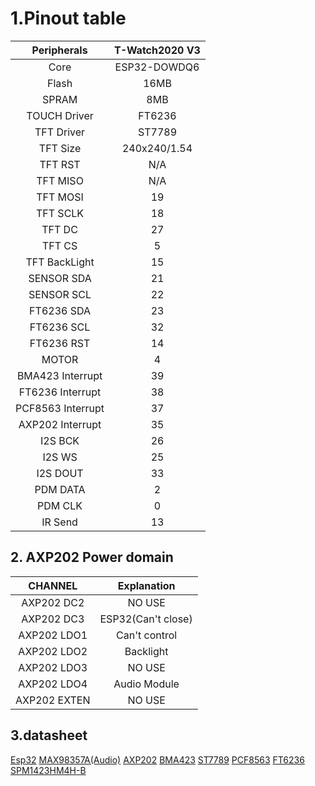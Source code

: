 
# 1.Pinout table 

|    Peripherals    | T-Watch2020 V3 |
| :---------------: | :------------: |
|       Core        |  ESP32-DOWDQ6  |
|       Flash       |      16MB      |
|       SPRAM       |      8MB       |
|   TOUCH Driver    |     FT6236     |
|    TFT Driver     |     ST7789     |
|     TFT Size      |  240x240/1.54  |
|      TFT RST      |      N/A       |
|     TFT MISO      |      N/A       |
|     TFT MOSI      |       19       |
|     TFT SCLK      |       18       |
|      TFT DC       |       27       |
|      TFT CS       |       5        |
|   TFT BackLight   |       15       |
|    SENSOR SDA     |       21       |
|    SENSOR SCL     |       22       |
|    FT6236 SDA     |       23       |
|    FT6236 SCL     |       32       |
|    FT6236 RST     |       14       |
|       MOTOR       |       4        |
| BMA423 Interrupt  |       39       |
| FT6236 Interrupt  |       38       |
| PCF8563 Interrupt |       37       |
| AXP202 Interrupt  |       35       |
|      I2S BCK      |       26       |
|      I2S WS       |       25       |
|     I2S DOUT      |       33       |
|     PDM DATA      |       2        |
|      PDM CLK      |       0        |
|      IR Send      |       13       |


## 2. AXP202 Power domain

|   CHANNEL    |    Explanation     |
| :----------: | :----------------: |
| AXP202  DC2  |       NO USE       |
| AXP202  DC3  | ESP32(Can't close) |
| AXP202  LDO1 |   Can't control    |
| AXP202  LDO2 |     Backlight      |
| AXP202  LDO3 |       NO USE       |
| AXP202  LDO4 |    Audio Module    |
| AXP202 EXTEN |       NO USE       |


## 3.datasheet
[Esp32](https://www.espressif.com/sites/default/files/documentation/esp32_technical_reference_manual_en.pdf)
[MAX98357A(Audio)](https://github.com/Xinyuan-LilyGO/LilyGo-HAL/tree/master/MAX98357A)
[AXP202](https://github.com/Xinyuan-LilyGO/LilyGo-HAL/tree/master/AXP202)
[BMA423](https://github.com/Xinyuan-LilyGO/LilyGo-HAL/tree/master/BMA423)
[ST7789](https://github.com/Xinyuan-LilyGO/LilyGo-HAL/blob/master/DISPLAY/ST7789V.pdf)
[PCF8563](https://github.com/Xinyuan-LilyGO/LilyGo-HAL/tree/master/RTC)
[FT6236](https://github.com/Xinyuan-LilyGO/LilyGo-HAL/blob/master/TOUCHSCREEN/FT6236-FT6336-FT6436L-FT6436_Datasheet.pdf)
[SPM1423HM4H-B](https://github.com/Xinyuan-LilyGO/LilyGo-HAL/tree/master/MICROPHONE)

